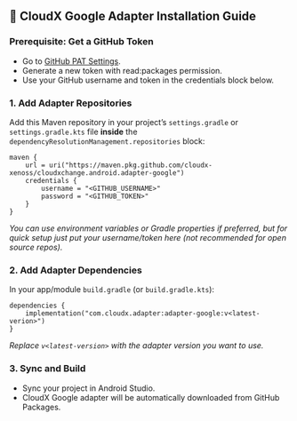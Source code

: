 
## 🚀 CloudX Google Adapter Installation Guide
### Prerequisite: Get a GitHub Token
* Go to [GitHub PAT Settings](https://github.com/settings/tokens).
* Generate a new token with read:packages permission.
* Use your GitHub username and token in the credentials block below.


### 1. Add Adapter Repositories
Add this Maven repository in your project’s `settings.gradle` or `settings.gradle.kts` file **inside** the `dependencyResolutionManagement.repositories` block:
```
maven {
    url = uri("https://maven.pkg.github.com/cloudx-xenoss/cloudxchange.android.adapter-google")
    credentials {
        username = "<GITHUB_USERNAME>"
        password = "<GITHUB_TOKEN>"
    }
}
```
*You can use environment variables or Gradle properties if preferred, but for quick setup just put your username/token here (not recommended for open source repos).*

### 2. Add Adapter Dependencies
In your app/module `build.gradle` (or `build.gradle.kts`):
```
dependencies {
    implementation("com.cloudx.adapter:adapter-google:v<latest-verion>")
}
```

*Replace* *`v<latest-version>`* *with the adapter version you want to use.*

### 3. Sync and Build
* Sync your project in Android Studio.
* CloudX Google adapter will be automatically downloaded from GitHub Packages.
